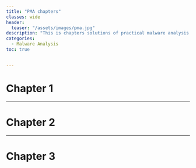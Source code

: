 ```yaml
---
title: "PMA chapters"
classes: wide
header:
  teaser: "/assets/images/pma.jpg"
description: "This is chapters solutions of practical malware analysis book"
categories:
  - Malware Analysis
toc: true


---
```


# Chapter 1

---

# Chapter 2

---

# Chapter 3